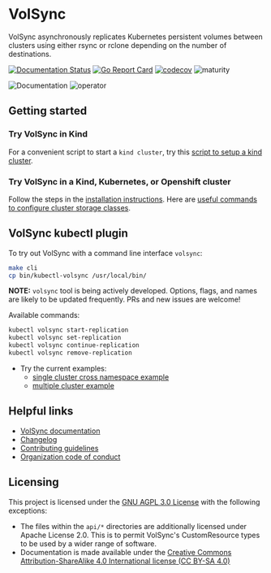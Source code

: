 # VolSync

VolSync asynchronously replicates Kubernetes persistent volumes between clusters
using either rsync or rclone depending on the number of destinations.

[![Documentation
Status](https://readthedocs.org/projects/volsync/badge/?version=latest)](https://volsync.readthedocs.io/en/latest/?badge=latest)
[![Go Report
Card](https://goreportcard.com/badge/github.com/backube/volsync)](https://goreportcard.com/report/github.com/backube/volsync)
[![codecov](https://codecov.io/gh/backube/volsync/branch/main/graph/badge.svg)](https://codecov.io/gh/backube/volsync)
![maturity](https://img.shields.io/static/v1?label=maturity&message=alpha&color=red)

![Documentation](https://github.com/backube/volsync/workflows/Documentation/badge.svg)
![operator](https://github.com/backube/volsync/workflows/operator/badge.svg)

## Getting started

### Try VolSync in Kind

For a convenient script to start a `kind cluster`, try this
[script to setup a kind cluster](hack/setup-kind-cluster.sh).

### Try VolSync in a Kind, Kubernetes, or Openshift cluster

Follow the steps in the [installation
instructions](https://volsync.readthedocs.io/en/latest/installation/index.html).
Here are
[useful commands to configure cluster storage classes](https://volsync.readthedocs.io/en/latest/installation/index.html#configure-default-csi-storage).

## VolSync kubectl plugin

To try out VolSync with a command line interface `volsync`:

```bash
make cli
cp bin/kubectl-volsync /usr/local/bin/
```

**NOTE:** `volsync` tool is being actively developed. Options, flags,
and names are likely to be updated frequently. PRs and new issues are welcome!

Available commands:

```bash
kubectl volsync start-replication
kubectl volsync set-replication
kubectl volsync continue-replication
kubectl volsync remove-replication
```

* Try the current examples:
  * [single cluster cross namespace example](./docs/usage/rsync/db-example-cli.md)
  * [multiple cluster example](./docs/usage/rsync/multi-context-sync-cli.md)

## Helpful links

* [VolSync documentation](https://volsync.readthedocs.io)
* [Changelog](CHANGELOG.md)
* [Contributing guidelines](https://github.com/backube/.github/blob/master/CONTRIBUTING.md)
* [Organization code of conduct](https://github.com/backube/.github/blob/master/CODE_OF_CONDUCT.md)

## Licensing

This project is licensed under the [GNU AGPL 3.0 License](LICENSE) with the following
exceptions:

* The files within the `api/*` directories are additionally licensed under
  Apache License 2.0. This is to permit VolSync's CustomResource types to be used
  by a wider range of software.
* Documentation is made available under the [Creative Commons
  Attribution-ShareAlike 4.0 International license (CC BY-SA
  4.0)](https://creativecommons.org/licenses/by-sa/4.0/)
